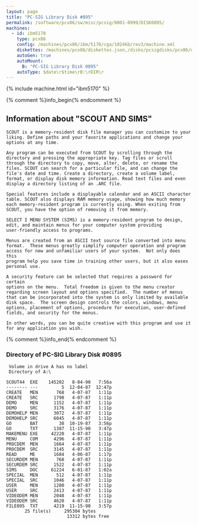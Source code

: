 ```yaml
---
layout: page
title: "PC-SIG Library Disk #895"
permalink: /software/pcx86/sw/misc/pcsig/0001-0999/DISK0895/
machines:
  - id: ibm5170
    type: pcx86
    config: /machines/pcx86/ibm/5170/cga/1024kb/rev3/machine.xml
    diskettes: /machines/pcx86/diskettes.json,/disks/pcsigdisks/pcx86/diskettes.json
    autoGen: true
    autoMount:
      B: "PC-SIG Library Disk 0895"
    autoType: $date\r$time\rB:\rDIR\r
---
```


{% include machine.html id="ibm5170" %}

{% comment %}info_begin{% endcomment %}

## Information about "SCOUT AND SIMS"

    SCOUT is a memory-resident disk file manager you can customize to your
    liking. Define paths and your favorite applications and change your
    options at any time.
    
    Any program can be executed from SCOUT by scrolling through the
    directory and pressing the appropriate key. Tag files or scroll
    through the directory to copy, move, alter, delete, or rename the
    files. SCOUT can search for a particular file, and can change the
    file's date and time. Create a directory, create a volume label,
    format, or display disk memory information. Read text files and even
    display a directory listing of an .ARC file.
    
    Special features include a displayable calendar and an ASCII character
    table. SCOUT also displays RAM memory usage, showing how much memory
    each memory-resident program is currently using. When exiting from
    SCOUT, you have the option of removing it from memory.
    
    SELECT I MENU SYSTEM (SIMS) is a memory-resident program to design,
    edit, and maintain menus for your computer system providing
    user-friendly access to programs.
    
    Menus are created from an ASCII text source file converted into menu
    format.  These menus greatly simplify computer operation and program
    access for new and unfamiliar users of your system.  Not only does this
    program help you save time in training other users, but it also eases
    personal use.
    
    A security feature can be selected that requires a password for certain
    options on the menu.  Total freedom is given to the menu creator
    regarding screen layout and options specified.  The number of menus
    that can be incorporated into the system is only limited by available
    disk space.  The screen design controls the colors, windows, menu
    options, placement of options, procedure for execution, user-defined
    fields, and security for the menus.
    
    In other words, you can be quite creative with this program and use it
    for any application you wish.
{% comment %}info_end{% endcomment %}


### Directory of PC-SIG Library Disk #0895

     Volume in drive A has no label
     Directory of A:\

    SCOUT44  EXE    145202   8-04-90   7:56a
    -------- ---         5  12-04-87  12:47p
    CREATE   MEN       768   4-07-87   1:11p
    CREATE   SRC      1798   4-07-87   1:11p
    DEMO     MEN      1152   4-07-87   1:11p
    DEMO     SRC      3176   4-07-87   1:11p
    DEMOHELP MEN      3072   4-07-87   1:11p
    DEMOHELP SRC      6045   4-07-87   1:11p
    GO       BAT        38  10-19-87   3:56p
    GO       TXT      1387  11-15-90   3:47p
    MAKEMENU EXE     42220   4-07-87   1:11p
    MENU     COM      4296   4-07-87   1:11p
    PROCDEM  MEN      1664   4-07-87   1:11p
    PROCDEM  SRC      3145   4-07-87   1:11p
    READ     ME       1684   4-06-87   1:17p
    SECURDEM MEN       768   4-07-87   1:11p
    SECURDEM SRC      1522   4-07-87   1:11p
    SIMS     DOC     61224   6-01-87   1:02a
    SPECIAL  MEN       512   4-07-87   1:11p
    SPECIAL  SRC      1046   4-07-87   1:11p
    USER     MEN      1280   4-07-87   1:11p
    USER     SRC      2413   4-07-87   1:11p
    VIDEODEM MEN      2048   4-07-87   1:11p
    VIDEODEM SRC      4620   4-07-87   1:11p
    FILE895  TXT      4219  11-15-90   3:57p
           25 file(s)     295304 bytes
                           13312 bytes free
